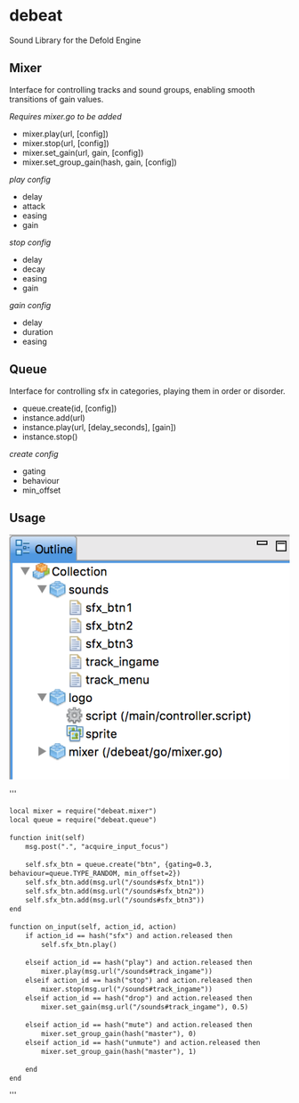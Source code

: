 # debeat
Sound Library for the Defold Engine

## Mixer

Interface for controlling tracks and sound groups, enabling smooth transitions of gain values.

*Requires mixer.go to be added*

* mixer.play(url, [config])
* mixer.stop(url, [config])
* mixer.set_gain(url, gain, [config])
* mixer.set_group_gain(hash, gain, [config])


*play config*
* delay
* attack
* easing
* gain

*stop config*
* delay
* decay
* easing
* gain

*gain config*
* delay
* duration
* easing

## Queue

Interface for controlling sfx in categories, playing them in order or disorder.

* queue.create(id, [config])
* instance.add(url)
* instance.play(url, [delay_seconds], [gain])
* instance.stop()


*create config*
* gating
* behaviour
* min_offset


## Usage

![alt text](https://github.com/adamwestman/debeat/blob/master/simple_integration.png "Simple Integration")

'''

	local mixer = require("debeat.mixer")
	local queue = require("debeat.queue")
	
	function init(self)
		msg.post(".", "acquire_input_focus")
	
		self.sfx_btn = queue.create("btn", {gating=0.3, behaviour=queue.TYPE_RANDOM, min_offset=2})
		self.sfx_btn.add(msg.url("/sounds#sfx_btn1"))
		self.sfx_btn.add(msg.url("/sounds#sfx_btn2"))
		self.sfx_btn.add(msg.url("/sounds#sfx_btn3"))
	end
	
	function on_input(self, action_id, action)
		if action_id == hash("sfx") and action.released then
			self.sfx_btn.play()
	
		elseif action_id == hash("play") and action.released then
			mixer.play(msg.url("/sounds#track_ingame"))
		elseif action_id == hash("stop") and action.released then
			mixer.stop(msg.url("/sounds#track_ingame"))
		elseif action_id == hash("drop") and action.released then
			mixer.set_gain(msg.url("/sounds#track_ingame"), 0.5)
	
		elseif action_id == hash("mute") and action.released then
			mixer.set_group_gain(hash("master"), 0)
		elseif action_id == hash("unmute") and action.released then
			mixer.set_group_gain(hash("master"), 1)
	
		end
	end
	
'''
